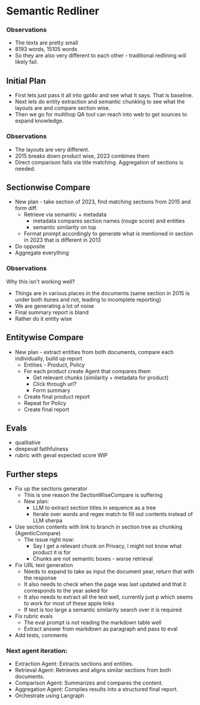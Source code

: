 # Semantic Redliner

### Observations
- The texts are pretty small
- 8193 words, 15105 words
- So they are also very different to each other - traditional redlining will likely fail.

## Initial Plan
- First lets just pass it all into gpt4o and see what it says. That is baseline.
- Next lets do entity extraction and semantic chunking to see what the layouts are and compare section wise.
- Then we go for multihop QA tool can reach into web to get sources to expand knowledge.

### Observations
- The layouts are very different.
- 2015 breaks down product wise, 2023 combines them
- Direct comparison fails via title matching. Aggregation of sections is needed.

## Sectionwise Compare
- New plan - take section of 2023, find matching sections from 2015 and form diff.
  - Retrieve via semantic + metadata
    - metadata compares section names (rouge score) and entities
    - semantic similarity on top
  - Format prompt accordingly to generate what is mentioned in section in 2023 that is different in 2013
- Do opposite
- Aggregate everything

### Observations
Why this isn't working well?
- Things are in various places in the documents (same section in 2015 is under both itunes and not, leading to incomplete reporting)
- We are generating a lot of noise
- Final summary report is bland
- Rather do it entity wise

## Entitywise Compare
- New plan - extract entities from both documents, compare each individually, build up report
  - Entities - Product, Policy
  - For each product create Agent that compares them
    - Get relevant chunks (similarity + metadata for product)
    - Click through url?
    - Form summary
  - Create final product report
  - Repeat for Policy
  - Create final report

## Evals
- qualitative
- deepeval faithfulness
- rubric with geval expected score WIP


## Further steps
- Fix up the sections generator
  - This is one reason the SectionWiseCompare is suffering
  - New plan:
    - LLM to extract section titles in sequence as a tree
    - Iterate over words and regex match to fill out contents instead of LLM sherpa
- Use section contents with link to branch in section tree as chunking (AgenticCompare)
  - The issue right now:
    - Say I get a relevant chunk on Privacy, I might not know what product it is for
    - Chunks are not semantic boxes - worse retrieval
- Fix URL text generation
  - Needs to expand to take as input the document year, return that with the response
  - It also needs to check when the page was last updated and that it corresponds to the year asked for
  - It also needs to extract all the text well, currently just p which seems to work for most of these apple links
  - If text is too large a semantic similarity search over it is required
- Fix rubric evals
  - The eval prompt is not reading the markdown table well
  - Extract answer from markdown as paragraph and pass to eval
- Add tests, comments

### Next agent iteration:
- Extraction Agent: Extracts sections and entities.
- Retrieval Agent: Retrieves and aligns similar sections from both documents.
- Comparison Agent: Summarizes and compares the content.
- Aggregation Agent: Compiles results into a structured final report.
- Orchestrate using Langraph
